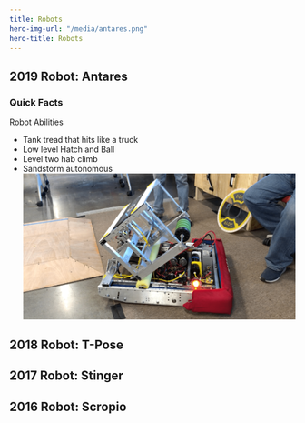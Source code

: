 ```yaml
---
title: Robots
hero-img-url: "/media/antares.png"
hero-title: Robots
---
```


## 2019 Robot: Antares
### Quick Facts

Robot Abilities
* Tank tread that hits like a truck
* Low level Hatch and Ball
* Level two hab climb
* Sandstorm autonomous
![2019 Robot: Antares](/media/antares.png)


## 2018 Robot: T-Pose

## 2017 Robot: Stinger

## 2016 Robot: Scropio